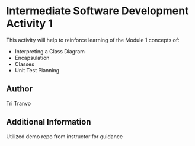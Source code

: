 # Intermediate Software Development Activity 1

This activity will help to reinforce learning of the Module 1 concepts of:

- Interpreting a Class Diagram
- Encapsulation
- Classes
- Unit Test Planning

## Author

Tri Tranvo

## Additional Information

Utilized demo repo from instructor for guidance
